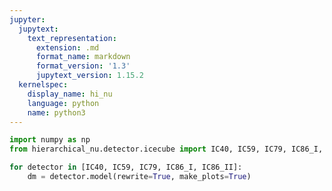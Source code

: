 ```yaml
---
jupyter:
  jupytext:
    text_representation:
      extension: .md
      format_name: markdown
      format_version: '1.3'
      jupytext_version: 1.15.2
  kernelspec:
    display_name: hi_nu
    language: python
    name: python3
---
```


```python
import numpy as np
from hierarchical_nu.detector.icecube import IC40, IC59, IC79, IC86_I, IC86_II
```

```python
for detector in [IC40, IC59, IC79, IC86_I, IC86_II]:
    dm = detector.model(rewrite=True, make_plots=True)
```

```python

```
